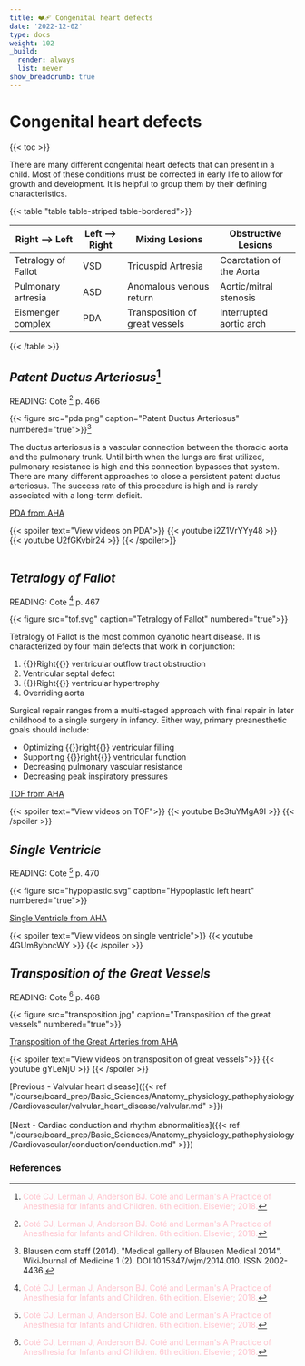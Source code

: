 ```yaml
---
title: ❤️‍🩹 Congenital heart defects
date: '2022-12-02'
type: docs
weight: 102
_build:
  render: always
  list: never
show_breadcrumb: true
---
```



# Congenital heart defects

{{< toc >}}

There are many different congenital heart defects that can present in a child.  Most of these conditions must be corrected in early life to allow for growth and development.  It is helpful to group them by their defining characteristics.

{{< table "table table-striped table-bordered">}}

|Right --> Left       | Left --> Right |  Mixing Lesions                |  Obstructive Lesions     |
| ------------------- | ---------------| ------------------------------ | ------------------------ |
| Tetralogy of Fallot | VSD            | Tricuspid Artresia             | Coarctation of the Aorta |
| Pulmonary artresia  | ASD            | Anomalous venous return        | Aortic/mitral stenosis   | 
| Eismenger complex   | PDA            | Transposition of great vessels | Interrupted aortic  arch |


{{< /table >}}
<br>
## ***Patent Ductus Arteriosus***[^3]

READING: Cote [^3] p. 466

{{< figure src="pda.png" caption="Patent Ductus Arteriosus" numbered="true">}}[^14]

The ductus arteriosus is a vascular connection between the thoracic aorta and the pulmonary trunk.  Until birth when the lungs are first utilized, pulmonary resistance is high and this connection bypasses that system.  There are many different approaches to close a persistent patent ductus arteriosus.  The success rate of this procedure is high and is rarely associated with a long-term deficit.

[PDA from AHA](https://www.heart.org/en/health-topics/congenital-heart-defects/about-congenital-heart-defects/patent-ductus-arteriosus-pda)

{{< spoiler text="View videos on PDA">}}
{{< youtube i2Z1VrYYy48  >}}
<br>
{{< youtube U2fGKvbir24 >}}
{{< /spoiler>}}
<br><br>

## ***Tetralogy of Fallot***

READING: Cote [^3] p. 467

{{< figure src="tof.svg" caption="Tetralogy of Fallot" numbered="true">}}

Tetralogy of Fallot is the most common cyanotic heart disease.  It is characterized by four main defects that work in conjunction: 
1. {{<hl>}}Right{{</hl>}} ventricular outflow tract obstruction
2. Ventricular septal defect
3. {{<hl>}}Right{{</hl>}} ventricular hypertrophy
4. Overriding aorta

Surgical repair ranges from a multi-staged approach with final repair in later childhood to a single surgery in infancy.  Either way, primary preanesthetic goals should include:
- Optimizing {{<hl>}}right{{</hl>}} ventricular filling
- Supporting {{<hl>}}right{{</hl>}} ventricular function
- Decreasing pulmonary vascular resistance
- Decreasing peak inspiratory pressures



[TOF from AHA](https://www.heart.org/en/health-topics/congenital-heart-defects/about-congenital-heart-defects/tetralogy-of-fallot)

{{< spoiler text="View videos on TOF">}}
{{< youtube Be3tuYMgA9I >}}
{{< /spoiler >}}

## ***Single Ventricle***

READING: Cote [^3] p. 470

{{< figure src="hypoplastic.svg" caption="Hypoplastic left heart" numbered="true">}}

[Single Ventricle from AHA](https://www.heart.org/en/health-topics/congenital-heart-defects/about-congenital-heart-defects/single-ventricle-defects)

{{< spoiler text="View videos on single ventricle">}}
{{< youtube 4GUm8ybncWY >}}
{{< /spoiler >}}

## ***Transposition of the Great Vessels***

READING: Cote [^3] p. 468

{{< figure src="transposition.jpg" caption="Transposition of the great vessels" numbered="true">}}



[Transposition of the Great Arteries from AHA](https://www.heart.org/en/health-topics/congenital-heart-defects/about-congenital-heart-defects/d-transposition-of-the-great-arteries)

{{< spoiler text="View videos on transposition of great vessels">}}
{{< youtube gYLeNjU >}}
{{< /spoiler >}}



[Previous - Valvular heart disease]({{< ref "/course/board_prep/Basic_Sciences/Anatomy_physiology_pathophysiology/Cardiovascular/valvular_heart_disease/valvular.md" >}})
<br><br>
[Next - Cardiac conduction and rhythm abnormalities]({{< ref "/course/board_prep/Basic_Sciences/Anatomy_physiology_pathophysiology/Cardiovascular/conduction/conduction.md" >}})


### References

[^1]: <span style="color:blue">Barash PG, Cullen BF, Stoelting RK, Cahalan MK, Stock MC, Ortega R, Sharar SR, Holt NF, eds. Clinical Anesthesia. 8th edition. Wolters Kluwer; 2017.</span>
[^2]: <span style="color:purple">Chestnut DH, Wong CA, Tsen LC, Ngan Kee WD, Beilin Y, Mhyre JM, Bateman BT, eds. 6th edition. Elsevier; 2020.</span>
[^3]: <span style="color:pink">Coté CJ, Lerman J, Anderson BJ. Coté and Lerman's A Practice of Anesthesia for Infants and Children. 6th edition. Elsevier; 2018.</span>
[^4]: <span style="color:brown">Ehrenwerth J, Eisenkraft J, Berry J, eds. Anesthesia Equipment: Principles and Applications. 3rd edition. Elsevier; 2020.</span>
[^5]: <span style="color:green">Farag E, Mounir-Soliman L, Brown DL. Brown's Atlas of Regional Anesthesia. 6th edition. Elsevier; 2020.</span>
[^6]: <span style="color:red">Flood P, Rathmell JP, Urman RD, eds. Stoelting's Pharmacology & Physiology in Anesthetic Practice. 6th edition. Wolters Kluwer; 2021.</span>
[^7]: <span style="color:yellow">Foster SD, Callahan MF, eds. A Professional Study and Resource Guide for the CRNA. 2nd edition. American Association of Nurse Anesthetists; 2011.</span>
[^8]: <span style="color:orange">Gropper MA, Cohen NH, Eriksson LI, Fleisher LA, Leslie K, Wiener-Kronish JP, eds. Miller's Anesthesia (Vols. 1-2). 9th edition. Elsevier; 2019.</span>
[^9]: <span style="color:indigo">Rosenblatt WH, Popescu WM. Master Techniques in Upper and Lower Airway Management. Wolters Kluwer (LWW); 2015.</span>
[^10]: <span style="color:teal">Hall JE, Hall ME. Guyton and Hall Textbook of Medical Physiology. 14th edition. Elsevier; 2020.</span>
[^11]: <span style="color:maroon">Hines RL, Jones SB, eds. Stoelting's Anesthesia and Co-existing Disease. 8th edition. Elsevier; 2021.</span>
[^12]: <span style="color:aquamarine">Jaffe RA, Schmiesing CA, Golianu B. Anesthesiologist's Manual of Surgical Procedures. 6th ed. Wolters Kluwer; 2020.</span>
[^13]: <span style="color:darkgreen">Nagelhout JJ, Elisha S, Heiner JS, eds. Nurse Anesthesia. 7th edition. Elsevier; 2020.</span>
[^14]: Blausen.com staff (2014). "Medical gallery of Blausen Medical 2014". WikiJournal of Medicine 1 (2). DOI:10.15347/wjm/2014.010. ISSN 2002-4436.

